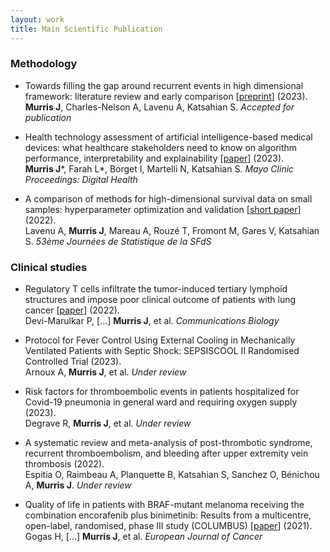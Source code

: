 ```yaml
---
layout: work
title: Main Scientific Publication
---
```


### **Methodology**
* Towards filling the gap around recurrent events in high dimensional framework: literature review and early comparison [[preprint](https://arxiv.org/abs/2203.15694)] (2023). **Murris J**, Charles-Nelson A, Lavenu A, Katsahian S. *Accepted for publication*

* Health technology assessment of artificial intelligence-based medical devices: what healthcare stakeholders need to know on algorithm performance, interpretability and explainability [[paper](https://www.mcpdigitalhealth.org/article/S2949-7612(23)00010-X/fulltext)] (2023). <br> **Murris J**\*, Farah L\*, Borget I, Martelli N, Katsahian S. *Mayo Clinic Proceedings: Digital Health*

* A comparison of methods for high-dimensional survival data on small samples: hyperparameter optimization and validation [[short paper](https://jds22.sciencesconf.org/data/pages/LivretJdS22_version_longue.pdf)] (2022). <br> Lavenu A, **Murris J**, Mareau A, Rouzé T, Fromont M, Gares V, Katsahian S. *53ème Journées de Statistique de la SFdS*

### **Clinical studies**
* Regulatory T cells infiltrate the tumor-induced tertiary lymphoïd structures and impose poor clinical outcome of patients with lung cancer [[paper](https://www.nature.com/articles/s42003-022-04356-y)] (2022). <br> Devi-Marulkar P, […] **Murris J**, et al. *Communications Biology*

* Protocol for Fever Control Using External Cooling in Mechanically Ventilated Patients with Septic Shock: SEPSISCOOL II Randomised Controlled Trial (2023). <br> Arnoux A, **Murris J**, et al. *Under review*

* Risk factors for thromboembolic events in patients hospitalized for Covid-19 pneumonia in general ward and requiring oxygen supply (2023). <br> Degrave R, **Murris J**, et al. *Under review*

* A systematic review and meta-analysis of post-thrombotic syndrome, recurrent thromboembolism, and bleeding after upper extremity vein thrombosis (2022). <br> Espitia O, Raimbeau A, Planquette B, Katsahian S, Sanchez O, Bénichou A, **Murris J**. *Under review*

* Quality of life in patients with BRAF-mutant melanoma receiving the combination encorafenib plus binimetinib: Results from a multicentre, open-label, randomised, phase III study (COLUMBUS) [[paper](https://pubmed.ncbi.nlm.nih.gov/34091420/)] (2021). <br> Gogas H, […] **Murris J**, et al. *European Journal of Cancer*
